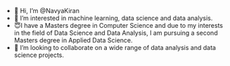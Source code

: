- 👋 Hi, I’m @NavyaKiran
- 👀 I’m interested in machine learning, data science and data analysis. 
- 😇I have a Masters degree in Computer Science and due to my interests in the field of Data Science and Data Analysis, I am pursuing a second Masters degree in Applied Data Science. 
- 💞️ I’m looking to collaborate on a wide range of data analysis and data science projects. 

<!---
NavyaKiran/NavyaKiran is a ✨ special ✨ repository because its `README.md` (this file) appears on your GitHub profile.
You can click the Preview link to take a look at your changes.
--->
